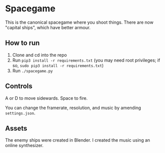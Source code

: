 # Spacegame

This is the canonical spacegame where you shoot things. There are now "capital ships", which have better armour.

## How to run

1. Clone and cd into the repo
2. Run `pip3 install -r requirements.txt` (you may need root privileges; if so, `sudo pip3 install -r requirements.txt`)
3. Run `./spacegame.py`

## Controls

A or D to move sidewards. Space to fire.

You can change the framerate, resolution, and music by amending `settings.json`.

## Assets

The enemy ships were created in Blender. I created the music using an online synthesizer.
